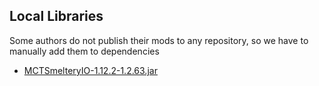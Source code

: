 ## Local Libraries

Some authors do not publish their mods to any repository, so we have to manually add them to dependencies

- [MCTSmelteryIO-1.12.2-1.2.63.jar](https://www.curseforge.com/minecraft/mc-mods/mct-smeltery-io/files/3151006)